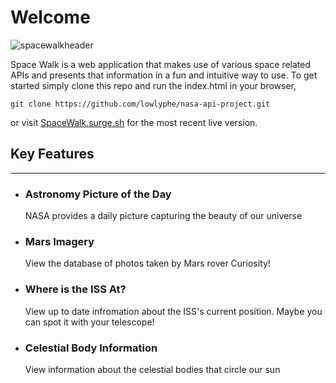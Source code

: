 # Welcome

![spacewalkheader](https://i.imgur.com/ZLWAdgB.png)

Space Walk is a web application that makes use of various space related APIs and presents that information in a fun and intuitive way to use. To get started simply clone this repo and run the index.html in your browser,

    git clone https://github.com/lowlyphe/nasa-api-project.git

or visit [SpaceWalk.surge.sh](https://SpaceWalk.surge.sh) for the most recent live version.

## Key Features

---

- ### Astronomy Picture of the Day
  NASA provides a daily picture capturing the beauty of our universe
- ### Mars Imagery
  View the database of photos taken by Mars rover Curiosity!
- ### Where is the ISS At?
  View up to date infromation about the ISS's current position. Maybe you can spot it with your telescope!
- ### Celestial Body Information
  View information about the celestial bodies that circle our sun
